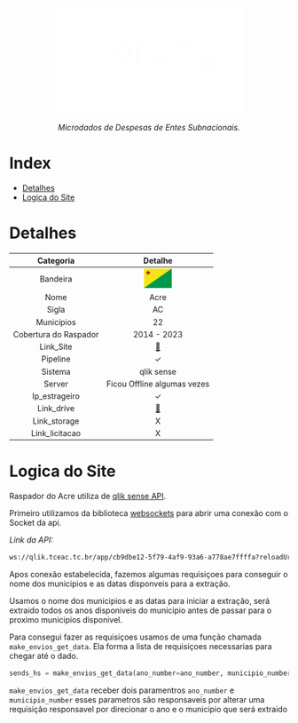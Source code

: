 <!-- Header -->
<p align="center">
   <a href="https://basedosdados.org">
    <picture>
      <source media="(prefers-color-scheme: dark)" srcset="docs/images/logo1_mides_white.png">
      <source media="(prefers-color-scheme: light)" srcset="docs/images/logo1_mides_black.png">
      <img src="docs/images/logo1_mides_white.png" width="340" alt="MiDES">
  </picture>
  </a>
</p>

<p align="center">
    <em>Microdados de Despesas de Entes Subnacionais.</em>
</p>

# Index

- [Detalhes](#detalhes)
- [Logica do Site](#logica-do-site)

# Detalhes
Categoria|Detalhe|
|:-:|:-:|
Bandeira|<img src="/docs/images/flags/ac.png" width=50>
Nome|Acre
Sigla| AC
Municípios| 22
Cobertura do Raspador| 2014 - 2023
Link_Site| [:link:](http://qlik.tceac.tc.br/extensions/gastospublicos/gastospublicos.html?_ga=2.234985153.1351290455.1696941468-160473323.1696941468&_gl=1*1udkbll*_ga*MTYwNDczMzIzLjE2OTY5NDE0Njg.*_ga_7W9X95Q11R*MTY5Njk0MTQ2Ny4xLjEuMTY5Njk0MTU4NS4wLjAuMA..*_ga_BGWR95NM02*MTY5Njk0MTQ2Ny4xLjEuMTY5Njk0MTU4NS4wLjAuMA..)
Pipeline|✓
Sistema|qlik sense
Server|Ficou Offline algumas vezes
Ip_estrageiro|✓
Link_drive|[:link:](https://drive.google.com/drive/u/0/folders/1XRxr0CilhDWyiGfa2XPFcFZRCzUTdpz3)
Link_storage|X
Link_licitacao|X

# Logica do Site

Raspador do Acre utiliza de [qlik sense API](https://help.qlik.com/en-US/sense-developer/May2024/Subsystems/EngineJSONAPI/Content/introduction.htm).

Primeiro utilizamos da biblioteca [websockets](https://pypi.org/project/websockets/) para abrir uma conexão com o Socket da api.

*Link da API:* 
```bash
ws://qlik.tceac.tc.br/app/cb9dbe12-5f79-4af9-93a6-a778ae7ffffa?reloadUri=http%3A%2F%2Fqlik.tceac.tc.br%2Fextensions%2Fgastospublicos%2Fgastospublicos.html%3F_ga%3D2.234985153.1351290455.1696941468-160473323.1696941468%26_gl%3D1*1udkbll*_ga*MTYwNDczMzIzLjE2OTY5NDE0Njg.*_ga_7W9X95Q11R*MTY5Njk0MTQ2Ny4xLjEuMTY5Njk0MTU4NS4wLjAuMA..*_ga_BGWR95NM02*MTY5Njk0MTQ2Ny4xLjEuMTY5Njk0MTU4NS4wLjAuMA..
```
Apos conexão estabelecida, fazemos algumas requisiçoes para conseguir o nome dos municipios e as datas disponveis para a extração.

Usamos o nome dos municipios e as datas para iniciar a extração, será extraido todos os anos disponiveis do municipio antes de passar para o proximo municipios disponivel.

Para consegui fazer as requisiçoes usamos de uma função chamada `make_envios_get_data`. Ela forma a lista de requisiçoes necessarias para chegar até o dado.

```py
sends_hs = make_envios_get_data(ano_number=ano_number, municipio_number=municipio_number)
```
`make_envios_get_data` receber dois paramentros `ano_number` e `municipio_number` esses parametros são responsaveis por alterar uma requisição responsavel por direcionar o ano e o municipio que será extraido
